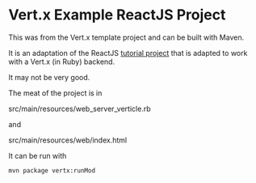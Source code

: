 # Vert.x Example ReactJS Project

This was from the Vert.x template project and can be built with Maven.

It is an adaptation of the ReactJS [tutorial project](http://facebook.github.io/react/docs/tutorial.html)
that is adapted to work with a Vert.x (in Ruby) backend.

It may not be very good.

The meat of the project is in

src/main/resources/web_server_verticle.rb

and

src/main/resources/web/index.html

It can be run with

```
mvn package vertx:runMod
```


